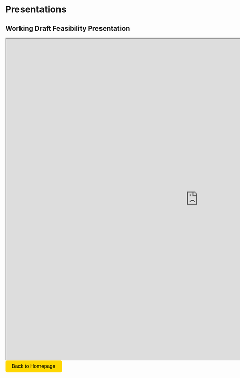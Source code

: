 # Presentations

## Working Draft Feasibility Presentation

<iframe src="https://docs.google.com/presentation/d/1qRXgA3l5oJzc8KfsVmmoknEkEK3Q4GqsrCglcP_bCY0/edit#slide=id.g2e51963c54e_2_0" width="1200" height="1000"></iframe>


<a href="https://KyleHubbs008.github.io/CS410_Diamond/" style="text-decoration: none;">
    <button style="
        display: inline-block;
        padding: 10px 20px;
        font-size: 16px;
        cursor: pointer;
        text-align: center;
        text-decoration: none;
        outline: none;
        color: #000;
        background-color: #FFD700;
        border: none;
        border-radius: 5px;
        transition: background-color 0.3s ease;">
        Back to Homepage
    </button>
</a>

<script>
    document.querySelector('a[href="https://KyleHubbs008.github.io/CS410_Diamond/"] button').addEventListener('mousedown', function() {
        this.style.backgroundColor = '#FFEC8B';
    });
    document.querySelector('a[href="https://KyleHubbs008.github.io/CS410_Diamond/"] button').addEventListener('mouseup', function() {
        this.style.backgroundColor = '#FFD700';
    });
</script>